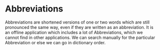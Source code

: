 # Abbreviations
Abbreviations are shortened versions of one or two words which are still pronounced the same way, even if they are written as an abbreviation.  It is an offline application which includes a lot of Abbreviations, which we cannot find in other applications. We can search manually for the particular Abbreviation or else we can go in dictionary order.
